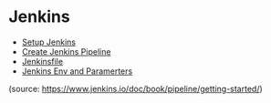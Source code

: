 # Jenkins

- [Setup Jenkins](README/01-SetupJenkins.md)
- [Create Jenkins Pipeline](README/02-JenkinsPipeline.md)
- [Jenkinsfile](README/03-ConnectJenkinsWithGithub.md)
- [Jenkins Env and Paramerters](README/04-ParameterAndEnvironment.md)

(source: https://www.jenkins.io/doc/book/pipeline/getting-started/)
